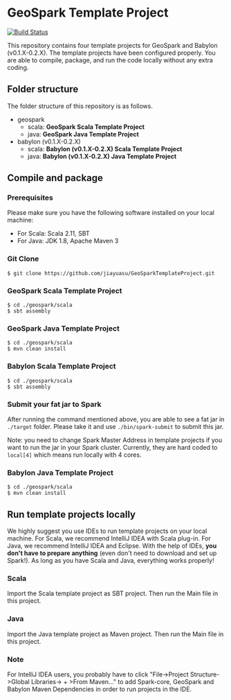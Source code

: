 # GeoSpark Template Project
[![Build Status](https://travis-ci.org/jiayuasu/GeoSparkTemplateProject.svg?branch=master)](https://travis-ci.org/jiayuasu/GeoSparkTemplateProject)

This repository contains four template projects for GeoSpark and Babylon (v0.1.X-0.2.X). The template projects have been configured properly. You are able to compile, package, and run the code locally without any extra coding.

## Folder structure
The folder structure of this repository is as follows.

* geospark
  * scala: **GeoSpark Scala Template Project**
  * java: **GeoSpark Java Template Project**
* babylon (v0.1.X-0.2.X)
  * scala: **Babylon (v0.1.X-0.2.X) Scala Template Project**
  * java: **Babylon (v0.1.X-0.2.X) Java Template Project**

## Compile and package

### Prerequisites
Please make sure you have the following software installed on your local machine:

* For Scala: Scala 2.11, SBT
* For Java: JDK 1.8, Apache Maven 3

### Git Clone
```
$ git clone https://github.com/jiayuasu/GeoSparkTemplateProject.git
```

### GeoSpark Scala Template Project

```
$ cd ./geospark/scala
$ sbt assembly
```

### GeoSpark Java Template Project

```
$ cd ./geospark/scala
$ mvn clean install
```

### Babylon Scala Template Project

```
$ cd ./geospark/scala
$ sbt assembly
```

### Submit your fat jar to Spark
After running the command mentioned above, you are able to see a fat jar in `./target` folder. Please take it and use `./bin/spark-submit` to submit this jar.

Note: you need to change Spark Master Address in template projects if you want to run the jar in your Spark cluster. Currently, they are hard coded to `local[4]` which means run locally with 4 cores.
### Babylon Java Template Project

```
$ cd ./geospark/scala
$ mvn clean install
```
## Run template projects locally
We highly suggest you use IDEs to run template projects on your local machine. For Scala, we recommend IntelliJ IDEA with Scala plug-in. For Java, we recommend IntelliJ IDEA and Eclipse. With the help of IDEs, **you don't have to prepare anything** (even don't need to download and set up Spark!). As long as you have Scala and Java, everything works properly!

### Scala
Import the Scala template project as SBT project. Then run the Main file in this project.

### Java
Import the Java template project as Maven project. Then run the Main file in this project.

### Note
For IntelliJ IDEA users, you probably have to click "File->Project Structure->Global Libraries-> + >From Maven..." to add Spark-core, GeoSpark and Babylon Maven Dependencies in order to run projects in the IDE.
